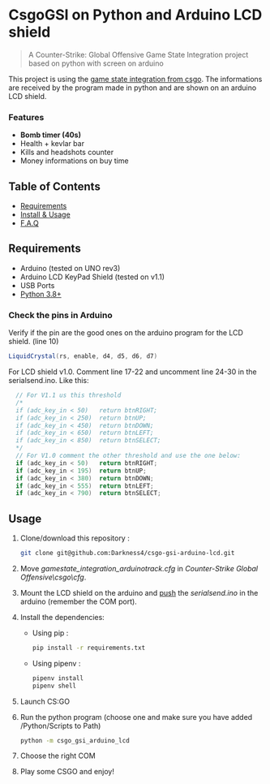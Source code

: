 # CsgoGSI on Python and Arduino LCD shield

> A Counter-Strike: Global Offensive Game State Integration project based on python with screen on arduino

This project is using the [game state integration from csgo](https://developer.valvesoftware.com/wiki/Counter-Strike:_Global_Offensive_Game_State_Integration).
The informations are received by the program made in python and are shown on an arduino LCD shield.

### Features

-   **Bomb timer (40s)**
-   Health + kevlar bar
-   Kills and headshots counter
-   Money informations on buy time

## Table of Contents

-   [Requirements](#requirements)
-   [Install & Usage](#install--usage)
-   [F.A.Q](#faq)

## Requirements
-   Arduino (tested on UNO rev3)
-   Arduino LCD KeyPad Shield (tested on v1.1)
-   USB Ports
-   [Python 3.8+](https://www.python.org/downloads/)

### Check the pins in Arduino

Verify if the pin are the good ones on the arduino program for the LCD shield. (line 10)

```cs
LiquidCrystal(rs, enable, d4, d5, d6, d7)
```

For LCD shield v1.0. Comment line 17-22 and uncomment line 24-30 in the serialsend.ino. Like this:

```cs
  // For V1.1 us this threshold
  /*
  if (adc_key_in < 50)   return btnRIGHT;
  if (adc_key_in < 250)  return btnUP;
  if (adc_key_in < 450)  return btnDOWN;
  if (adc_key_in < 650)  return btnLEFT;
  if (adc_key_in < 850)  return btnSELECT;
  */
  // For V1.0 comment the other threshold and use the one below:
  if (adc_key_in < 50)   return btnRIGHT;
  if (adc_key_in < 195)  return btnUP;
  if (adc_key_in < 380)  return btnDOWN;
  if (adc_key_in < 555)  return btnLEFT;
  if (adc_key_in < 790)  return btnSELECT;
```

## Usage

1. Clone/download this repository :

   ```sh
   git clone git@github.com:Darkness4/csgo-gsi-arduino-lcd.git
   ```

1. Move *gamestate_integration_arduinotrack.cfg* in *Counter-Strike Global Offensive\csgo\cfg*.

1. Mount the LCD shield on the arduino and [push](https://www.arduino.cc/en/main/howto) the *serialsend.ino* in the arduino (remember the COM port).

1. Install the dependencies:

   - Using pip :

     ```sh
     pip install -r requirements.txt
     ```

   - Using pipenv :

     ```sh
     pipenv install
     pipenv shell
     ```

5. Launch CS:GO

6. Run the python program (choose one and make sure you have added /Python/Scripts to Path)

   ```sh
   python -m csgo_gsi_arduino_lcd
   ```

7. Choose the right COM

8. Play some CSGO and enjoy!